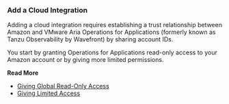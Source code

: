 ### Add a Cloud Integration

Adding a cloud integration requires establishing a trust relationship between Amazon and VMware Aria Operations for Applications (formerly known as Tanzu Observability by Wavefront) by sharing account IDs.

You start by granting Operations for Applications read-only access to your Amazon account or by giving more limited permissions.

**Read More**<br/>
* [Giving Global Read-Only Access](integrations_aws_overview.html#give-read-only-access-to-your-amazon-account-and-get-the-role-arn)<br/>
* [Giving Limited Access](https://docs.wavefront.com/integrations_aws_metrics.html#giving-limited-access)
